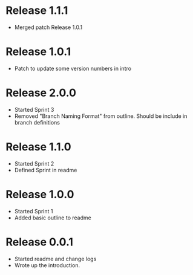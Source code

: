 # Release 1.1.1
- Merged patch Release 1.0.1

# Release 1.0.1
- Patch to update some version numbers in intro

# Release 2.0.0
- Started Sprint 3
- Removed "Branch Naming Format" from outline. Should be include in branch
  definitions

# Release 1.1.0
- Started Sprint 2
- Defined Sprint in readme

# Release 1.0.0
- Started Sprint 1
- Added basic outline to readme

# Release 0.0.1
- Started readme and change logs
- Wrote up the introduction.

